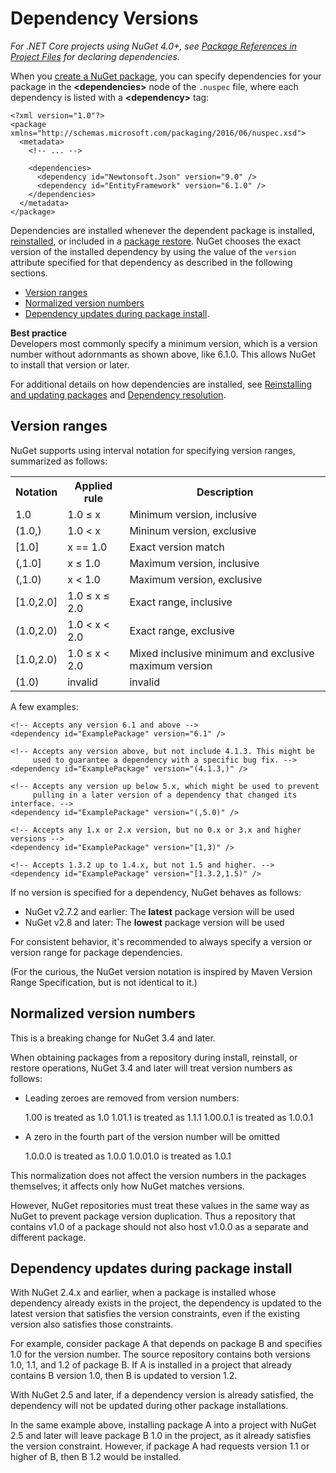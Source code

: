 # Dependency Versions

*For .NET Core projects using NuGet 4.0+, see [Package References in Project Files](/ndocs/consume-packages/package-references-in-project-files) for declaring dependencies.*

When you [create a NuGet package](creating-a-package), you can specify dependencies for your package in the **&lt;dependencies&gt;** node of the `.nuspec` file, where each dependency is listed with a **&lt;dependency&gt;** tag:

    <?xml version="1.0"?>
    <package xmlns="http://schemas.microsoft.com/packaging/2016/06/nuspec.xsd">
      <metadata>
        <!-- ... -->

        <dependencies>
          <dependency id="Newtonsoft.Json" version="9.0" />
          <dependency id="EntityFramework" version="6.1.0" />
        </dependencies>
      </metadata>
    </package>

Dependencies are installed whenever the dependent package is installed, [reinstalled](/ndocs/consume-packages/reinstalling-and-updating-packages), or included in a [package restore](/ndocs/consume-packages/package-restore). NuGet chooses the exact version of the installed dependency by using the value of the `version` attribute specified for that dependency as described in the following sections.

- [Version ranges](#version-ranges)
- [Normalized version numbers](#normalized-version-numbers)
- [Dependency updates during package install](#dependency-updates-during-package-install).

<div class="block-callout-info">
    <strong>Best practice</strong><br>
    Developers most commonly specify a minimum version, which is a version number without adornmants as shown above, like 6.1.0. This allows NuGet to install that version or later.
</div>

For additional details on how dependencies are installed, see [Reinstalling and updating packages](/ndocs/consume-packages/reinstalling-and-updating-packages) and [Dependency resolution](/ndocs/consume-packages/dependency-resolution).


## Version ranges

NuGet supports using interval notation for specifying version ranges, summarized as follows:

<table>
    <tr>
        <th>Notation</th>
        <th>Applied rule</th>
        <th>Description</th>
    </tr>
    <tr>
        <td>1.0</td>
        <td>1.0 ≤ x</td>
        <td>Minimum version, inclusive</td>
    </tr>
    <tr>
        <td>(1.0,)</td>
        <td>1.0 < x</td>
        <td>Mininum version, exclusive</td>
    </tr>
    <tr>
        <td>[1.0]</td>
        <td>x == 1.0</td>
        <td>Exact version match</td>
    </tr>
    <tr>
        <td>(,1.0]</td>
        <td>x ≤ 1.0</td>
        <td>Maximum version, inclusive</td>
    </tr>
    <tr>
        <td>(,1.0)</td>
        <td>x < 1.0</td>
        <td>Maximum version, exclusive</td>
    </tr>
    <tr>
        <td>[1.0,2.0]</td>
        <td>1.0 ≤ x ≤ 2.0</td>
        <td>Exact range, inclusive</td>
    </tr>
    <tr>
        <td>(1.0,2.0)</td>
        <td>1.0 < x < 2.0</td>
        <td>Exact range, exclusive</td>
    </tr>
    <tr>
        <td>[1.0,2.0)</td>
        <td>1.0 ≤ x < 2.0</td>
        <td>Mixed inclusive minimum and exclusive maximum version</td>
    </tr>
    <tr>
        <td>(1.0)</td>
        <td>invalid</td>
        <td>invalid</td>
    </tr>
</table>


A few examples:

    <!-- Accepts any version 6.1 and above -->
    <dependency id="ExamplePackage" version="6.1" />

    <!-- Accepts any version above, but not include 4.1.3. This might be
         used to guarantee a dependency with a specific bug fix. -->
    <dependency id="ExamplePackage" version="(4.1.3,)" />

    <!-- Accepts any version up below 5.x, which might be used to prevent
         pulling in a later version of a dependency that changed its interface. -->
    <dependency id="ExamplePackage" version="(,5.0)" />

    <!-- Accepts any 1.x or 2.x version, but no 0.x or 3.x and higher versions -->
    <dependency id="ExamplePackage" version="[1,3)" />

    <!-- Accepts 1.3.2 up to 1.4.x, but not 1.5 and higher. -->
    <dependency id="ExamplePackage" version="[1.3.2,1.5)" />


If no version is specified for a dependency, NuGet behaves as follows:

- NuGet v2.7.2 and earlier: The **latest** package version will be used
- NuGet v2.8 and later:  The **lowest** package version will be used

For consistent behavior, it's recommended to always specify a version or version range for package dependencies.

(For the curious, the NuGet version notation is inspired by Maven Version Range Specification, but is not identical to it.)

## Normalized version numbers

<div class="block-callout-warning">
    This is a breaking change for NuGet 3.4 and later.
</div>

When obtaining packages from a repository during install, reinstall, or restore operations, NuGet 3.4 and later will treat version numbers as follows:

- Leading zeroes are removed from version numbers:

    1.00 is treated as 1.0
    1.01.1 is treated as 1.1.1
    1.00.0.1 is treated as 1.0.0.1

- A zero in the fourth part of the version number will be omitted

    1.0.0.0 is treated as 1.0.0
    1.0.01.0 is treated as 1.0.1

This normalization does not affect the version numbers in the packages themselves; it affects only how NuGet matches versions.

However, NuGet repositories must treat these values in the same way as NuGet to prevent package version duplication. Thus a repository that contains v1.0 of a package should not also host v1.0.0 as a separate and different package.

## Dependency updates during package install

With NuGet 2.4.x and earlier, when a package is installed whose dependency already exists in the project, the dependency is updated to the latest version that satisfies the version constraints, even if the existing version also satisfies those constraints.

For example, consider package A that depends on package B and specifies 1.0 for the version number. The source repository contains both versions 1.0, 1.1, and 1.2 of package B. If A is installed in a project that already contains B version 1.0, then B is updated to version 1.2.

With NuGet 2.5 and later, if a dependency version is already satisfied, the dependency will not be updated during other package installations.

In the same example above, installing package A into a project with NuGet 2.5 and later will leave package B 1.0 in the project, as it already satisfies the version constraint. However, if package A had requests version 1.1 or higher of B, then B 1.2 would be installed.
